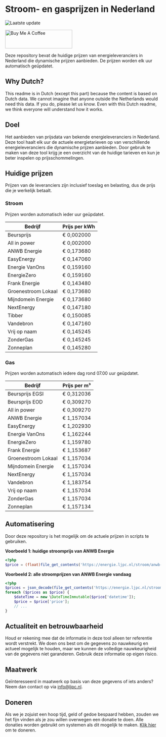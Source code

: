 # Stroom- en gasprijzen in Nederland

![Laatste update](https://img.shields.io/badge/laatste%20update-2025--09--20%2011%3A00%20CET-brightgreen)

<a href="https://www.buymeacoffee.com/Lars-" target="_blank"><img src="https://cdn.buymeacoffee.com/buttons/v2/default-orange.png" alt="Buy Me A Coffee" height="60" style="height: 60px !important;width: 217px !important;" ></a>

Deze repository bevat de huidige prijzen van energieleveranciers in Nederland die dynamische prijzen aanbieden. De prijzen worden elk uur automatisch geüpdatet.

## Why Dutch?

This readme is in Dutch (except this part) because the content is based on Dutch data. We cannot imagine that anyone outside the Netherlands would need this data. If you do, please let us know. Even with this Dutch readme, we think
everyone will understand how it works.

## Doel

Het aanbieden van prijsdata van bekende energieleveranciers in Nederland. Deze tool haalt elk uur de actuele energietarieven op van verschillende energieleveranciers die dynamische prijzen aanbieden. Door gebruik te maken van deze tool
krijg je een overzicht van de huidige tarieven en kun je beter inspelen op prijsschommelingen.

## Huidige prijzen

Prijzen van de leveranciers zijn inclusief toeslag en belasting, dus de prijs die je werkelijk betaalt.

### Stroom

Prijzen worden automatisch ieder uur geüpdatet.

 Bedrijf | Prijs per kWh 
---------|---------------
Beursprijs | € 0,002000
All in power | € 0,002000
ANWB Energie | € 0,173680
EasyEnergy | € 0,147060
Energie VanOns | € 0,159160
EnergieZero | € 0,159160
Frank Energie | € 0,143480
Groenestroom Lokaal | € 0,173680
Mijndomein Energie | € 0,173680
NextEnergy | € 0,147180
Tibber | € 0,150085
Vandebron | € 0,147160
Vrij op naam | € 0,145245
ZonderGas | € 0,145245
Zonneplan | € 0,145280


### Gas

Prijzen worden automatisch iedere dag rond 07.00 uur geüpdatet.

 Bedrijf | Prijs per m³ 
---------|--------------
Beursprijs EGSI | € 0,312036
Beursprijs EOD | € 0,309270
All in power | € 0,309270
ANWB Energie | € 1,157034
EasyEnergy | € 1,202930
Energie VanOns | € 1,162244
EnergieZero | € 1,159780
Frank Energie | € 1,153687
Groenestroom Lokaal | € 1,157034
Mijndomein Energie | € 1,157034
NextEnergy | € 1,157034
Vandebron | € 1,183754
Vrij op naam | € 1,157034
ZonderGas | € 1,157034
Zonneplan | € 1,157134


## Automatisering

Door deze repository is het mogelijk om de actuele prijzen in scripts te gebruiken.

**Voorbeeld 1: huidige stroomprijs van ANWB Energie**

```php
<?php
$price = (float)file_get_contents('https://energie.ljpc.nl/stroom/anwb-energie-nu.txt');

```

**Voorbeeld 2: alle stroomprijzen van ANWB Energie vandaag**

```php
<?php
$prices = json_decode(file_get_contents('https://energie.ljpc.nl/stroom/all-in-power-vandaag.json'),true);
foreach ($prices as $price) {
    $dateTime = new \DateTimeImmutable($price['datetime']);
    $price = $price['price'];
    // ...
}
```

## Actualiteit en betrouwbaarheid

Houd er rekening mee dat de informatie in deze tool alleen ter referentie wordt verstrekt. We doen ons best om de gegevens zo nauwkeurig en actueel mogelijk te houden, maar we kunnen de volledige nauwkeurigheid van de gegevens niet
garanderen. Gebruik deze informatie op eigen risico.

## Maatwerk

Geïnteresseerd in maatwerk op basis van deze gegevens of iets anders? Neem dan contact op
via [info@ljpc.nl](mailto:info@ljpc.nl?subject=Energie%20prijzen).

## Doneren

Als we je zojuist een hoop tijd, geld of gedoe bespaard hebben, zouden we het fijn vinden als je zou willen overwegen een
donatie te doen. Alle donaties worden gebruikt om systemen als dit mogelijk te
maken. [Klik hier](https://www.buymeacoffee.com/Lars-) om te doneren.
